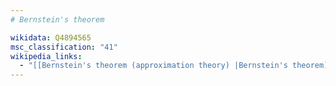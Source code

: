 ```yaml
---
# Bernstein's theorem

wikidata: Q4894565
msc_classification: "41"
wikipedia_links:
  - "[[Bernstein's theorem (approximation theory) |Bernstein's theorem]]"
---
```

